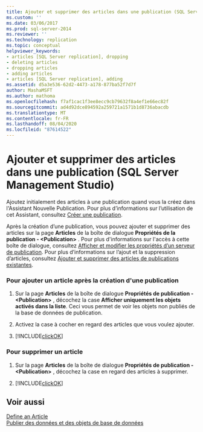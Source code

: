 ```yaml
---
title: Ajouter et supprimer des articles dans une publication (SQL Server Management Studio) | Microsoft Docs
ms.custom: ''
ms.date: 03/06/2017
ms.prod: sql-server-2014
ms.reviewer: ''
ms.technology: replication
ms.topic: conceptual
helpviewer_keywords:
- articles [SQL Server replication], dropping
- deleting articles
- dropping articles
- adding articles
- articles [SQL Server replication], adding
ms.assetid: d5a3e536-62d2-4473-a178-877ba52f7d7f
author: MashaMSFT
ms.author: mathoma
ms.openlocfilehash: f7af1cac1f3ee8ecc9cb79632f8a4ef1e66ec82f
ms.sourcegitcommit: ad4d92dce894592a259721a1571b1d8736abacdb
ms.translationtype: MT
ms.contentlocale: fr-FR
ms.lasthandoff: 08/04/2020
ms.locfileid: "87614522"
---
```

# <a name="add-articles-to-and-drop-articles-from-a-publication-sql-server-management-studio"></a>Ajouter et supprimer des articles dans une publication (SQL Server Management Studio)
  Ajoutez initialement des articles à une publication quand vous la créez dans l'Assistant Nouvelle Publication. Pour plus d’informations sur l’utilisation de cet Assistant, consultez [Créer une publication](create-a-publication.md).  
  
 Après la création d’une publication, vous pouvez ajouter et supprimer des articles sur la page **Articles** de la boîte de dialogue **Propriétés de la publication - \<Publication>** . Pour plus d'informations sur l'accès à cette boîte de dialogue, consultez [Afficher et modifier les propriétés d’un serveur de publication](view-and-modify-publication-properties.md). Pour plus d’informations sur l’ajout et la suppression d’articles, consultez [Ajouter et supprimer des articles de publications existantes](add-articles-to-and-drop-articles-from-existing-publications.md).  
  
### <a name="to-add-an-article-after-a-publication-is-created"></a>Pour ajouter un article après la création d'une publication  
  
1.  Sur la page **Articles** de la boîte de dialogue **Propriétés de publication - \<Publication>** , décochez la case **Afficher uniquement les objets activés dans la liste**. Ceci vous permet de voir les objets non publiés de la base de données de publication.  
  
2.  Activez la case à cocher en regard des articles que vous voulez ajouter.  
  
3.  [!INCLUDE[clickOK](../../../includes/clickok-md.md)]  
  
### <a name="to-delete-an-article"></a>Pour supprimer un article  
  
1.  Sur la page **Articles** de la boîte de dialogue **Propriétés de publication - \<Publication>** , décochez la case en regard des articles à supprimer.  
  
2.  [!INCLUDE[clickOK](../../../includes/clickok-md.md)]  
  
## <a name="see-also"></a>Voir aussi  
 [Define an Article](define-an-article.md)   
 [Publier des données et des objets de base de données](publish-data-and-database-objects.md)  
  
  
